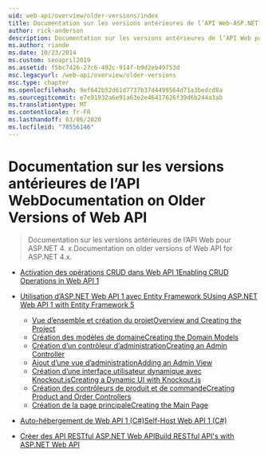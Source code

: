 ```yaml
---
uid: web-api/overview/older-versions/index
title: Documentation sur les versions antérieures de l’API Web-ASP.NET 4. x
author: rick-anderson
description: Documentation sur les versions antérieures de l’API Web pour ASP.NET 4. x.
ms.author: riande
ms.date: 10/23/2014
ms.custom: seoapril2019
ms.assetid: f5bc7426-27c6-492c-914f-b9d2eb49753d
msc.legacyurl: /web-api/overview/older-versions
msc.type: chapter
ms.openlocfilehash: 9ef642b52d61d7737b37d4499564d71a3bedcd8a
ms.sourcegitcommit: e7e91932a6e91a63e2e46417626f39d6b244a3ab
ms.translationtype: MT
ms.contentlocale: fr-FR
ms.lasthandoff: 03/06/2020
ms.locfileid: "78556146"
---
```

# <a name="documentation-on-older-versions-of-web-api"></a><span data-ttu-id="88fa6-103">Documentation sur les versions antérieures de l’API Web</span><span class="sxs-lookup"><span data-stu-id="88fa6-103">Documentation on Older Versions of Web API</span></span>

> <span data-ttu-id="88fa6-104">Documentation sur les versions antérieures de l’API Web pour ASP.NET 4. x.</span><span class="sxs-lookup"><span data-stu-id="88fa6-104">Documentation on older versions of Web API for ASP.NET 4.x.</span></span>

- [<span data-ttu-id="88fa6-105">Activation des opérations CRUD dans Web API 1</span><span class="sxs-lookup"><span data-stu-id="88fa6-105">Enabling CRUD Operations in Web API 1</span></span>](creating-a-web-api-that-supports-crud-operations.md)
- [<span data-ttu-id="88fa6-106">Utilisation d’ASP.NET Web API 1 avec Entity Framework 5</span><span class="sxs-lookup"><span data-stu-id="88fa6-106">Using ASP.NET Web API 1 with Entity Framework 5</span></span>](using-web-api-1-with-entity-framework-5/index.md)

    - [<span data-ttu-id="88fa6-107">Vue d’ensemble et création du projet</span><span class="sxs-lookup"><span data-stu-id="88fa6-107">Overview and Creating the Project</span></span>](using-web-api-1-with-entity-framework-5/using-web-api-with-entity-framework-part-1.md)
    - [<span data-ttu-id="88fa6-108">Création des modèles de domaine</span><span class="sxs-lookup"><span data-stu-id="88fa6-108">Creating the Domain Models</span></span>](using-web-api-1-with-entity-framework-5/using-web-api-with-entity-framework-part-2.md)
    - [<span data-ttu-id="88fa6-109">Création d’un contrôleur d’administration</span><span class="sxs-lookup"><span data-stu-id="88fa6-109">Creating an Admin Controller</span></span>](using-web-api-1-with-entity-framework-5/using-web-api-with-entity-framework-part-3.md)
    - [<span data-ttu-id="88fa6-110">Ajout d’une vue d’administration</span><span class="sxs-lookup"><span data-stu-id="88fa6-110">Adding an Admin View</span></span>](using-web-api-1-with-entity-framework-5/using-web-api-with-entity-framework-part-4.md)
    - [<span data-ttu-id="88fa6-111">Création d’une interface utilisateur dynamique avec Knockout.js</span><span class="sxs-lookup"><span data-stu-id="88fa6-111">Creating a Dynamic UI with Knockout.js</span></span>](using-web-api-1-with-entity-framework-5/using-web-api-with-entity-framework-part-5.md)
    - [<span data-ttu-id="88fa6-112">Création des contrôleurs de produit et de commande</span><span class="sxs-lookup"><span data-stu-id="88fa6-112">Creating Product and Order Controllers</span></span>](using-web-api-1-with-entity-framework-5/using-web-api-with-entity-framework-part-6.md)
    - [<span data-ttu-id="88fa6-113">Création de la page principale</span><span class="sxs-lookup"><span data-stu-id="88fa6-113">Creating the Main Page</span></span>](using-web-api-1-with-entity-framework-5/using-web-api-with-entity-framework-part-7.md)
- [<span data-ttu-id="88fa6-114">Auto-hébergement de Web API 1 (C#)</span><span class="sxs-lookup"><span data-stu-id="88fa6-114">Self-Host Web API 1 (C#)</span></span>](self-host-a-web-api.md)
- [<span data-ttu-id="88fa6-115">Créer des API RESTful ASP.NET Web API</span><span class="sxs-lookup"><span data-stu-id="88fa6-115">Build RESTful API's with ASP.NET Web API</span></span>](build-restful-apis-with-aspnet-web-api.md)

